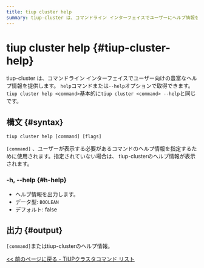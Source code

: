 ```yaml
---
title: tiup cluster help
summary: tiup-cluster は、コマンドライン インターフェイスでユーザーにヘルプ情報を提供します。ヘルプ情報にアクセスするには、help` コマンドまたは `--help` オプションを使用します。特定のコマンドのヘルプ情報を表示するには、`[command]` を指定します。出力は、指定されたコマンドまたはtiup-clusterのヘルプ情報です。
---
```


# tiup cluster help {#tiup-cluster-help}

tiup-cluster は、コマンドライン インターフェイスでユーザー向けの豊富なヘルプ情報を提供します。 `help`コマンドまたは`--help`オプションで取得できます。 `tiup cluster help <command>`基本的に`tiup cluster <command> --help`と同じです。

## 構文 {#syntax}

```shell
tiup cluster help [command] [flags]
```

`[command]` 、ユーザーが表示する必要があるコマンドのヘルプ情報を指定するために使用されます。指定されていない場合は、 tiup-clusterのヘルプ情報が表示されます。

### -h, --help {#h-help}

-   ヘルプ情報を出力します。
-   データ型: `BOOLEAN`
-   デフォルト: false

## 出力 {#output}

`[command]`またはtiup-clusterのヘルプ情報。

[&lt;&lt; 前のページに戻る - TiUPクラスタコマンド リスト](/tiup/tiup-component-cluster.md#command-list)
